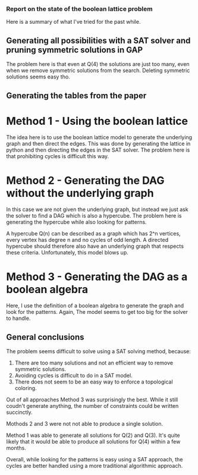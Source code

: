 ### Report on the state of the boolean lattice problem

Here is a summary of what I've tried for the past while. 



## Generating all possibilities with a SAT solver and pruning symmetric solutions in GAP

The problem here is that even at Q(4) the solutions are just too many, even when we remove 
symmetric solutions from the search. Deleting symmetric solutions seems easy tho.



## Generating the tables from the paper

# Method 1 - Using the boolean lattice

The idea here is to use the boolean lattice model to generate the underlying graph and then
direct the edges. This was done by generating the lattice in python and then directing the 
edges in the SAT solver. The problem here is that prohibiting cycles is difficult this way.

# Method 2 - Generating the DAG without the underlying graph

In this case we are not given the underlying graph, but instead we just ask the solver to 
find a DAG which is also a hypercube. The problem here is generating the hypercube while
also looking for patterns. 

A hypercube Q(n) can be described as a graph which has 2^n vertices, every vertex has degree
n and no cycles of odd length. A directed hypercube should therefore also have an underlying
graph that respects these criteria. Unfortunately, this model blows up. 

# Method 3 - Generating the DAG as a boolean algebra

Here, I use the definition of a boolean algebra to generate the graph and look for the patterns.
Again, The model seems to get too big for the solver to handle. 



## General conclusions

The problem seems difficult to solve using a SAT solving method, because:

1. There are too many solutions and not an efficient way to remove symmetric solutions.
2. Avoiding cycles is difficult to do in a SAT model. 
3. There does not seem to be an easy way to enforce a topological coloring. 

Out of all approaches Method 3 was surprisingly the best. While it still coudn't generate 
anything, the number of constraints could be written succinctly. 

Mothods 2 and 3 were not not able to produce a single solution. 

Method 1 was able to generate all solutions for Q(2) and Q(3). It's quite likely that it 
would be able to produce all solutions for Q(4) within a few months. 

Overall, while looking for the patterns is easy using a SAT approach, the cycles are better 
handled using a more traditional algorithmic approach. 
